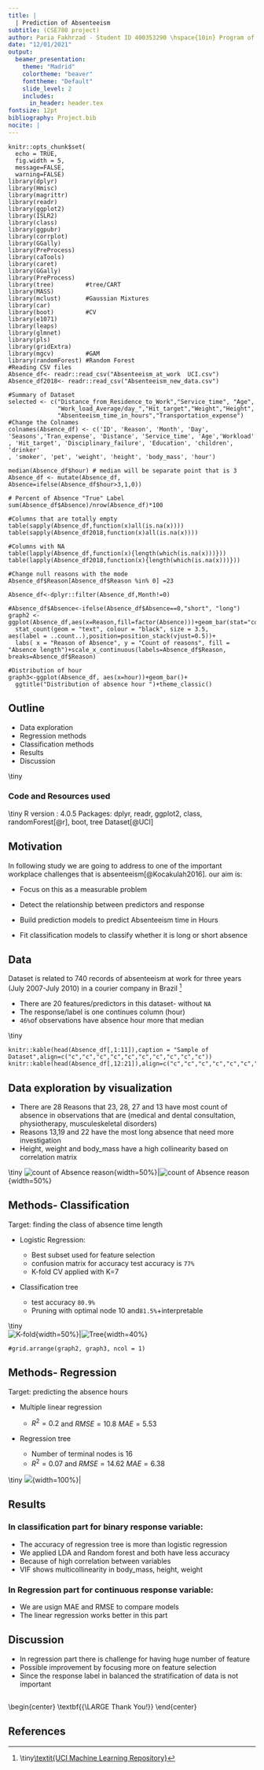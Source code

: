 ```yaml
---
title: |
  | Prediction of Absenteeism 
subtitle: (CSE780 project)
author: Paria Fakhrzad - Student ID 400353290 \hspace{10in} Program of Computational Science and Engineering \hspace{10in}  McMaster University 
date: "12/01/2021"
output: 
  beamer_presentation:
    theme: "Madrid"
    colortheme: "beaver"
    fonttheme: "Default"
    slide_level: 2
    includes:
      in_header: header.tex
fontsize: 12pt
bibliography: Project.bib
nocite: | 
---
```

```{r setup, include=FALSE}
knitr::opts_chunk$set(
  echo = TRUE,
  fig.width = 5,
  message=FALSE, 
  warning=FALSE)
library(dplyr)
library(Hmisc)
library(magrittr)
library(readr)
library(ggplot2)
library(ISLR2)
library(class)
library(ggpubr)
library(corrplot)
library(GGally)
library(PreProcess)
library(caTools)
library(caret)
library(GGally)
library(PreProcess)
library(tree)         #tree/CART
library(MASS)
library(mclust)       #Gaussian Mixtures
library(car)
library(boot)         #CV
library(e1071)
library(leaps)
library(glmnet)
library(pls)
library(gridExtra)
library(mgcv)         #GAM
library(randomForest) #Random Forest
#Reading CSV files
Absence_df<- readr::read_csv("Absenteeism_at_work  UCI.csv")
Absence_df2018<- readr::read_csv("Absenteeism_new_data.csv")

#Summary of Dataset
selected <- c("Distance_from_Residence_to_Work","Service_time", "Age",
              "Work_load_Average/day_","Hit_target","Weight","Height",
              "Absenteeism_time_in_hours","Transportation_expense")
#Change the Colnames
colnames(Absence_df) <- c('ID', 'Reason', 'Month', 'Day', 
'Seasons','Tran_expense', 'Distance', 'Service_time', 'Age','Workload'
, 'Hit_target', 'Disciplinary_failure', 'Education', 'children', 'drinker'
, 'smoker', 'pet', 'weight', 'height', 'body_mass', 'hour')

median(Absence_df$hour) # median will be separate point that is 3
Absence_df <- mutate(Absence_df, Absence=ifelse(Absence_df$hour>3,1,0))

# Percent of Absence "True" Label
sum(Absence_df$Absence)/nrow(Absence_df)*100

#Columns that are totally empty
table(sapply(Absence_df,function(x)all(is.na(x))))
table(sapply(Absence_df2018,function(x)all(is.na(x))))

#Columns with NA 
table(lapply(Absence_df,function(x){length(which(is.na(x)))}))
table(lapply(Absence_df2018,function(x){length(which(is.na(x)))}))

#Change null reasons with the mode
Absence_df$Reason[Absence_df$Reason %in% 0] =23

Absence_df<-dplyr::filter(Absence_df,Month!=0)

#Absence_df$Absence<-ifelse(Absence_df$Absence==0,"short", "long")
graph2 <- ggplot(Absence_df,aes(x=Reason,fill=factor(Absence)))+geom_bar(stat="count")+
  stat_count(geom = "text", colour = "black", size = 3.5,
aes(label = ..count..),position=position_stack(vjust=0.5))+
  labs( x = "Reason of Absence", y = "Count of reasons", fill = "Absence length")+scale_x_continuous(labels=Absence_df$Reason, breaks=Absence_df$Reason)

#Distribution of hour
graph3<-ggplot(Absence_df, aes(x=hour))+geom_bar()+
  ggtitle("Distribution of absence hour ")+theme_classic()
```

## Outline
 - Data exploration
 - Regression methods
 - Classification methods
 - Results
 - Discussion
 

\tiny 
### Code and Resources used
\tiny
 R version : 4.0.5
 Packages: dplyr, readr, ggplot2, class, randomForest[@r], boot, tree
 Dataset[@UCI]

 
## Motivation 
In following study we are going to address to one of the important workplace challenges that is absenteeism[@Kocakulah2016]. our aim is:

 - Focus on this as a measurable problem
 
 - Detect the relationship between predictors and response 
 
 - Build prediction models to predict Absenteeism time in Hours
 
 - Fit classification models to classify whether it is long or short absence

 
## Data 
Dataset is related to 740 records of absenteeism at work for three years (July 2007-July 2010) in a courier company in Brazil [^1]

  - There are 20 features/predictors in this dataset- without `NA`
  - The response/label is one continues column (hour)
  - `46%`of observations have absence hour more that median


\tiny
```{r, results='asis',echo=FALSE}
knitr::kable(head(Absence_df[,1:11]),caption = "Sample of Dataset",align=c("c","c","c","c","c","c","c","c","c","c"))
knitr::kable(head(Absence_df[,12:21]),align=c("c","c","c","c","c","c","c","c","c","c"))
```
[^1]:\tiny[\textit{UCI Machine Learning Repository}](http://archive.ics.uci.edu/ml/datasets/Absenteeism+at+work#)


## Data exploration by visualization

 - There are 28 Reasons that 23, 28, 27 and 13 have most count of absence in observations that are (medical and dental consultation, physiotherapy, musculeskeletal disorders)
 - Reasons 13,19 and 22 have the most long absence that need more investigation 
 - Height, weight and body_mass have a high collinearity based on correlation matrix


\tiny
![count of Absence reason](figure4.png){width=50%}|![count of Absence reason](figure5.png){width=50%}


## Methods- Classification

Target: finding the class of absence time length
 
 - Logistic Regression:
    - Best subset used for feature selection
    - confusion matrix for accuracy test accuracy is `77%`
    - K-fold CV applied with K=7
      
 - Classification tree
    - test accuracy `80.9%`
    - Pruning with optimal node 10 and`81.5%`+interpretable

\tiny    
![K-fold](plotcv.png){width=50%}|![Tree](Tree.png){width=40%}

```{r results='asis',echo=FALSE}
#grid.arrange(graph2, graph3, ncol = 1)
```
## Methods- Regression

Target: predicting the absence hours

- Multiple linear regression
     - $R^2=0.2$ and $RMSE=10.8$ $MAE=5.53$
     
   
- Regression tree
     - Number of terminal nodes is 16
     -  $R^2=0.07$ and $RMSE=14.62$ $MAE=6.38$

\tiny
![](regression.png){width=100%}|

## Results 

### In classification part for binary response variable:
 
 - The accuracy of regression tree is more than logistic regression
 - We applied LDA and Random forest and both have less accuracy
 - Because of high correlation between variables
 - VIF shows multicollinearity in body_mass, height, weight
 
### In Regression part for continuous response variable:
 
 - We are usign MAE and RMSE to compare models
 - The linear regression works better in this part
 


## Discussion 
- In regression part there is challenge for having huge number of feature
- Possible improvement by focusing more on feature selection
- Since the response label in balanced the stratification of data is not important

##

  \begin{center}
			\textbf{{\LARGE Thank You!}}
		\end{center}
		

## References 
